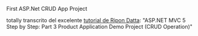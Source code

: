 First ASP.Net CRUD App Project

totally transcrito del excelente [tutorial de Ripon Datta](https://www.youtube.com/watch?v=NAKLrsvBC6g):
"ASP.NET MVC 5 Step by Step: Part 3 Product Application Demo Project (CRUD Operation)"
